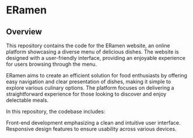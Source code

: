# ERamen
## Overview
This repository contains the code for the ERamen website, an online platform showcasing a diverse menu of delicious dishes. The website is designed with a user-friendly interface, providing an enjoyable experience for users browsing through the menu.

ERamen aims to create an efficient solution for food enthusiasts by offering easy navigation and clear presentation of dishes, making it simple to explore various culinary options. The platform focuses on delivering a straightforward experience for those looking to discover and enjoy delectable meals.

In this repository, the codebase includes:

Front-end development emphasizing a clean and intuitive user interface.
Responsive design features to ensure usability across various devices.


